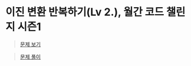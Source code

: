 # 이진 변환 반복하기(Lv 2.), 월간 코드 챌린지 시즌1
> [문제 보기](https://school.programmers.co.kr/learn/courses/30/lessons/70129)  

> [문제 풀이](https://moxie2ks.notion.site/Programmers-70129-aba40f31b709400abb3714db32376864)